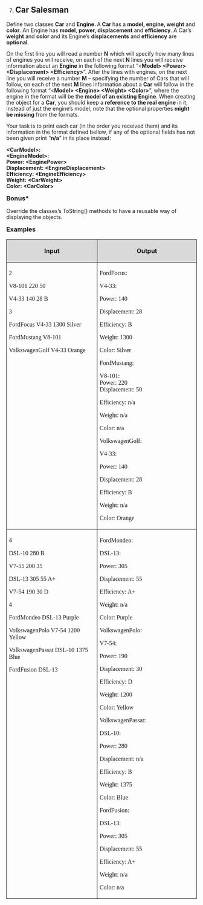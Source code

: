 
<OL START=7>
	<LI><H2 CLASS="western" ALIGN=JUSTIFY>Car Salesman</H2>
</OL>
<P STYLE="margin-bottom: 0.14in; line-height: 115%">Define two
classes <B>Car</B> and <B>Engine. </B>A<B> Car </B>has a <B>model,
engine, weight</B> and <B>color</B>. An Engine has <B>model</B>,
<B>power, displacement</B> and <B>efficiency</B>. A Car’s <B>weight</B>
and <B>color</B> and its Engine’s <B>displacements</B> and
<B>efficiency</B> are <B>optional</B>. 
</P>
<P STYLE="margin-bottom: 0.14in; line-height: 115%">On the first line
you will read a number <B>N</B> which will specify how many lines of
engines you will receive, on each of the next <B>N</B> lines you will
receive information about an <B>Engine</B> in the following format
“&lt;<B>Model&gt; &lt;Power&gt; &lt;Displacement&gt; &lt;Efficiency&gt;</B>”.
After the lines with engines, on the next line you will receive a
number <B>M</B> – specifying the number of Cars that will follow,
on each of the next <B>M</B> lines information about a <B>Car</B>
will follow in the following format “&lt;<B>Model&gt; &lt;Engine&gt;
&lt;Weight&gt; &lt;Color&gt;</B>”, where the engine in the format
will be the <B>model of an existing</B> <B>Engine</B>. When creating
the object for a <B>Car</B>, you should keep a <B>reference to the
real engine</B> in it, instead of just the engine’s model, note
that the optional properties <B>might be missing</B> from the
formats.</P>
<P STYLE="margin-bottom: 0.14in; line-height: 115%">Your task is to
print each car (in the order you received them) and its information
in the format defined bellow, if any of the optional fields has not
been given print “<B>n/a</B>” in its place instead:</P>
<P STYLE="margin-bottom: 0.14in; line-height: 115%"><B>&lt;CarModel&gt;:<BR>
 &lt;EngineModel&gt;:<BR>    Power: &lt;EnginePower&gt;<BR>   
Displacement: &lt;EngineDisplacement&gt;<BR>    Efficiency:
&lt;EngineEfficiency&gt;<BR>  Weight: &lt;CarWeight&gt;<BR>  Color:
&lt;CarColor&gt;</B></P>
<H3 CLASS="western" ALIGN=JUSTIFY STYLE="margin-top: 0in">Bonus*</H3>
<P STYLE="margin-bottom: 0.14in; line-height: 115%">Override the
classes’s ToString() methods to have a reusable way of displaying
the objects.</P>
<H3 CLASS="western" ALIGN=JUSTIFY STYLE="margin-top: 0in">Examples</H3>
<TABLE WIDTH=706 CELLPADDING=4 CELLSPACING=0>
	<COL WIDTH=325>
	<COL WIDTH=363>
	<TR>
		<TD WIDTH=325 BGCOLOR="#d9d9d9" STYLE="border: 1px solid #00000a; padding-top: 0.04in; padding-bottom: 0.04in; padding-left: 0.06in; padding-right: 0.06in">
			<P ALIGN=CENTER><B>Input</B></P>
		</TD>
		<TD WIDTH=363 BGCOLOR="#d9d9d9" STYLE="border: 1px solid #00000a; padding-top: 0.04in; padding-bottom: 0.04in; padding-left: 0.06in; padding-right: 0.06in">
			<P ALIGN=CENTER><B>Output</B></P>
		</TD>
	</TR>
	<TR VALIGN=TOP>
		<TD WIDTH=325 STYLE="border: 1px solid #00000a; padding-top: 0.04in; padding-bottom: 0.04in; padding-left: 0.06in; padding-right: 0.06in">
			<P STYLE="margin-bottom: 0in"><FONT FACE="Consolas, serif">2</FONT></P>
			<P STYLE="margin-bottom: 0in"><FONT FACE="Consolas, serif">V8-101
			220 50</FONT></P>
			<P STYLE="margin-bottom: 0in"><FONT FACE="Consolas, serif">V4-33
			140 28 B</FONT></P>
			<P STYLE="margin-bottom: 0in"><FONT FACE="Consolas, serif">3</FONT></P>
			<P STYLE="margin-bottom: 0in"><FONT FACE="Consolas, serif">FordFocus
			V4-33 1300 Silver</FONT></P>
			<P STYLE="margin-bottom: 0in"><FONT FACE="Consolas, serif">FordMustang
			V8-101</FONT></P>
			<P><FONT FACE="Consolas, serif">VolkswagenGolf V4-33 Orange </FONT>
			</P>
		</TD>
		<TD WIDTH=363 STYLE="border: 1px solid #00000a; padding-top: 0.04in; padding-bottom: 0.04in; padding-left: 0.06in; padding-right: 0.06in">
			<P STYLE="margin-bottom: 0in"><FONT FACE="Consolas, serif">FordFocus:</FONT></P>
			<P STYLE="margin-bottom: 0in">  <FONT FACE="Consolas, serif">V4-33:</FONT></P>
			<P STYLE="margin-bottom: 0in">    <FONT FACE="Consolas, serif">Power:
			140</FONT></P>
			<P STYLE="margin-bottom: 0in">    <FONT FACE="Consolas, serif">Displacement:
			28</FONT></P>
			<P STYLE="margin-bottom: 0in">    <FONT FACE="Consolas, serif">Efficiency:
			B</FONT></P>
			<P STYLE="margin-bottom: 0in">  <FONT FACE="Consolas, serif">Weight:
			1300</FONT></P>
			<P STYLE="margin-bottom: 0in">  <FONT FACE="Consolas, serif">Color:
			Silver</FONT></P>
			<P STYLE="margin-bottom: 0in"><FONT FACE="Consolas, serif">FordMustang:</FONT></P>
			<P STYLE="margin-bottom: 0in">  <FONT FACE="Consolas, serif">V8-101:<BR>
			   Power: 220<BR>    Displacement: 50</FONT></P>
			<P STYLE="margin-bottom: 0in">    <FONT FACE="Consolas, serif">Efficiency:
			n/a</FONT></P>
			<P STYLE="margin-bottom: 0in">  <FONT FACE="Consolas, serif">Weight:
			n/a</FONT></P>
			<P STYLE="margin-bottom: 0in">  <FONT FACE="Consolas, serif">Color:
			n/a</FONT></P>
			<P STYLE="margin-bottom: 0in"><A NAME="_GoBack"></A><FONT FACE="Consolas, serif">VolkswagenGolf:</FONT></P>
			<P STYLE="margin-bottom: 0in">  <FONT FACE="Consolas, serif">V4-33:</FONT></P>
			<P STYLE="margin-bottom: 0in">    <FONT FACE="Consolas, serif">Power:
			140</FONT></P>
			<P STYLE="margin-bottom: 0in">    <FONT FACE="Consolas, serif">Displacement:
			28</FONT></P>
			<P STYLE="margin-bottom: 0in">    <FONT FACE="Consolas, serif">Efficiency:
			B</FONT></P>
			<P STYLE="margin-bottom: 0in">  <FONT FACE="Consolas, serif">Weight:
			n/a</FONT></P>
			<P>  <FONT FACE="Consolas, serif">Color: Orange</FONT></P>
		</TD>
	</TR>
	<TR VALIGN=TOP>
		<TD WIDTH=325 STYLE="border: 1px solid #00000a; padding-top: 0.04in; padding-bottom: 0.04in; padding-left: 0.06in; padding-right: 0.06in">
			<P STYLE="margin-bottom: 0in"><FONT FACE="Consolas, serif">4</FONT></P>
			<P STYLE="margin-bottom: 0in"><FONT FACE="Consolas, serif">DSL-10
			280 B</FONT></P>
			<P STYLE="margin-bottom: 0in"><FONT FACE="Consolas, serif">V7-55
			200 35</FONT></P>
			<P STYLE="margin-bottom: 0in"><FONT FACE="Consolas, serif">DSL-13
			305 55 A+</FONT></P>
			<P STYLE="margin-bottom: 0in"><FONT FACE="Consolas, serif">V7-54
			190 30 D</FONT></P>
			<P STYLE="margin-bottom: 0in"><FONT FACE="Consolas, serif">4</FONT></P>
			<P STYLE="margin-bottom: 0in"><FONT FACE="Consolas, serif">FordMondeo
			DSL-13 Purple</FONT></P>
			<P STYLE="margin-bottom: 0in"><FONT FACE="Consolas, serif">VolkswagenPolo
			V7-54 1200 Yellow</FONT></P>
			<P STYLE="margin-bottom: 0in"><FONT FACE="Consolas, serif">VolkswagenPassat
			DSL-10 1375 Blue</FONT></P>
			<P><FONT FACE="Consolas, serif">FordFusion DSL-13</FONT></P>
		</TD>
		<TD WIDTH=363 STYLE="border: 1px solid #00000a; padding-top: 0.04in; padding-bottom: 0.04in; padding-left: 0.06in; padding-right: 0.06in">
			<P STYLE="margin-bottom: 0in"><FONT FACE="Consolas, serif">FordMondeo:</FONT></P>
			<P STYLE="margin-bottom: 0in">  <FONT FACE="Consolas, serif">DSL-13:</FONT></P>
			<P STYLE="margin-bottom: 0in">    <FONT FACE="Consolas, serif">Power:
			305</FONT></P>
			<P STYLE="margin-bottom: 0in">    <FONT FACE="Consolas, serif">Displacement:
			55</FONT></P>
			<P STYLE="margin-bottom: 0in">    <FONT FACE="Consolas, serif">Efficiency:
			A+</FONT></P>
			<P STYLE="margin-bottom: 0in">  <FONT FACE="Consolas, serif">Weight:
			n/a</FONT></P>
			<P STYLE="margin-bottom: 0in">  <FONT FACE="Consolas, serif">Color:
			Purple</FONT></P>
			<P STYLE="margin-bottom: 0in"><FONT FACE="Consolas, serif">VolkswagenPolo:</FONT></P>
			<P STYLE="margin-bottom: 0in">  <FONT FACE="Consolas, serif">V7-54:</FONT></P>
			<P STYLE="margin-bottom: 0in">    <FONT FACE="Consolas, serif">Power:
			190</FONT></P>
			<P STYLE="margin-bottom: 0in">    <FONT FACE="Consolas, serif">Displacement:
			30</FONT></P>
			<P STYLE="margin-bottom: 0in">    <FONT FACE="Consolas, serif">Efficiency:
			D</FONT></P>
			<P STYLE="margin-bottom: 0in">  <FONT FACE="Consolas, serif">Weight:
			1200</FONT></P>
			<P STYLE="margin-bottom: 0in">  <FONT FACE="Consolas, serif">Color:
			Yellow</FONT></P>
			<P STYLE="margin-bottom: 0in"><FONT FACE="Consolas, serif">VolkswagenPassat:</FONT></P>
			<P STYLE="margin-bottom: 0in">  <FONT FACE="Consolas, serif">DSL-10:</FONT></P>
			<P STYLE="margin-bottom: 0in">    <FONT FACE="Consolas, serif">Power:
			280</FONT></P>
			<P STYLE="margin-bottom: 0in">    <FONT FACE="Consolas, serif">Displacement:
			n/a</FONT></P>
			<P STYLE="margin-bottom: 0in">    <FONT FACE="Consolas, serif">Efficiency:
			B</FONT></P>
			<P STYLE="margin-bottom: 0in">  <FONT FACE="Consolas, serif">Weight:
			1375</FONT></P>
			<P STYLE="margin-bottom: 0in">  <FONT FACE="Consolas, serif">Color:
			Blue</FONT></P>
			<P STYLE="margin-bottom: 0in"><FONT FACE="Consolas, serif">FordFusion:</FONT></P>
			<P STYLE="margin-bottom: 0in">  <FONT FACE="Consolas, serif">DSL-13:</FONT></P>
			<P STYLE="margin-bottom: 0in">    <FONT FACE="Consolas, serif">Power:
			305</FONT></P>
			<P STYLE="margin-bottom: 0in">    <FONT FACE="Consolas, serif">Displacement:
			55</FONT></P>
			<P STYLE="margin-bottom: 0in">    <FONT FACE="Consolas, serif">Efficiency:
			A+</FONT></P>
			<P STYLE="margin-bottom: 0in">  <FONT FACE="Consolas, serif">Weight:
			n/a</FONT></P>
			<P>  <FONT FACE="Consolas, serif">Color: n/a</FONT></P>
		</TD>
	</TR>
</TABLE>
<P STYLE="margin-bottom: 0.14in; line-height: 115%"><BR><BR>
</P>